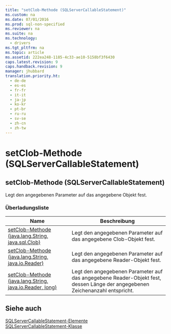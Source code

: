 ```yaml
---
title: "setClob-Methode (SQLServerCallableStatement)"
ms.custom: na
ms.date: 07/01/2016
ms.prod: sql-non-specified
ms.reviewer: na
ms.suite: na
ms.technology: 
  - drivers
ms.tgt_pltfrm: na
ms.topic: article
ms.assetid: 222ea248-1185-4c33-ae10-5158bf3f6430
caps.latest.revision: 9
caps.handback.revision: 9
manager: jhubbard
translation.priority.ht: 
  - de-de
  - es-es
  - fr-fr
  - it-it
  - ja-jp
  - ko-kr
  - pt-br
  - ru-ru
  - sv-se
  - zh-cn
  - zh-tw
---
```

# setClob-Methode (SQLServerCallableStatement)
    
## setClob\-Methode \(SQLServerCallableStatement\)  
 Legt den angegebenen Parameter auf das angegebene Objekt fest.  
  
### Überladungsliste  
  
|Name|Beschreibung|  
|----------|------------------|  
|[setClob-Methode &#40;java.lang.String, java.sql.Clob&#41;](../content/setClob-Method--java.lang.String--java.sql.Clob-.md)|Legt den angegebenen Parameter auf das angegebene Clob\-Objekt fest.|  
|[setClob-Methode &#40;java.lang.String, java.io.Reader&#41;](../content/setClob-Method--java.lang.String--java.io.Reader-.md)|Legt den angegebenen Parameter auf das angegebene Reader\-Objekt fest.|  
|[setClob-Methode &#40;java.lang.String, java.io.Reader, long&#41;](../content/setClob-Method--java.lang.String--java.io.Reader--long-.md)|Legt den angegebenen Parameter auf das angegebene Reader\-Objekt fest, dessen Länge der angegebenen Zeichenanzahl entspricht.|  
  
## Siehe auch  
 [SQLServerCallableStatement-Elemente](../content/SQLServerCallableStatement-Members.md)   
 [SQLServerCallableStatement-Klasse](../content/SQLServerCallableStatement-Class.md)  
  
  